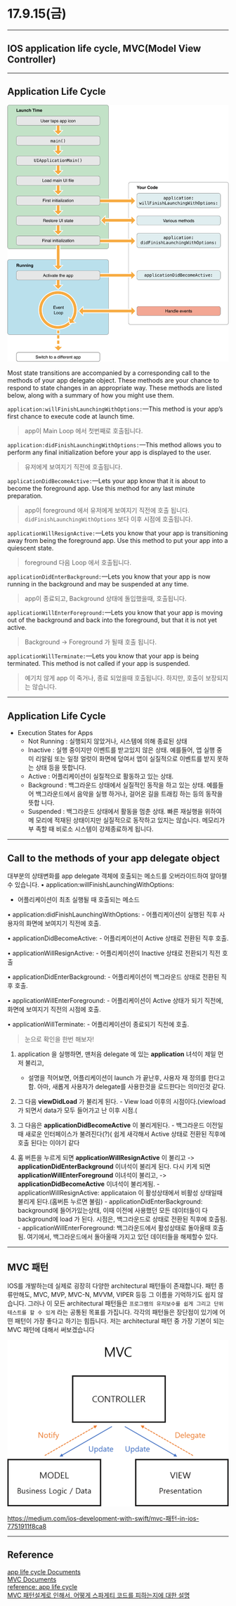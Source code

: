 # 17.9.15(금)

---
## IOS application life cycle, MVC(Model View Controller)

---

## Application Life Cycle 


<p align="center">

![screen](/study/image/app-launch.png)

</p>

Most state transitions are accompanied by a corresponding call to the methods of your app delegate object. These methods are your chance to respond to state changes in an appropriate way. These methods are listed below, along with a summary of how you might use them.

`application:willFinishLaunchingWithOptions:`—This method is your app’s first chance to execute code at launch time. <br>

> app이 Main Loop 에서 첫번째로 호출됩니다.

`application:didFinishLaunchingWithOptions:`—This method allows you to perform any final initialization before your app is displayed to the user.

> 유저에게 보여지기 직전에 호출됩니다.

`applicationDidBecomeActive:`—Lets your app know that it is about to become the foreground app. Use this method for any last minute preparation.

> app이 foreground 에서 유저에게 보여지기 직전에 호출 됩니다. `didFinishLaunchingWithOptions` 보다 이후 시점에 호출됩니다.

`applicationWillResignActive:`—Lets you know that your app is transitioning away from being the foreground app. Use this method to put your app into a quiescent state.

> foreground 다음 Loop 에서 호출됩니다.

`applicationDidEnterBackground:`—Lets you know that your app is now running in the background and may be suspended at any time.

> app이 종료되고, Background 상태에 돌입했을때, 호출됩니다.

`applicationWillEnterForeground:`—Lets you know that your app is moving out of the background and back into the foreground, but that it is not yet active.

> Background -> Foreground 가 될때 호출 됩니다.

`applicationWillTerminate:`—Lets you know that your app is being terminated. This method is not called if your app is suspended.

> 예기치 않게 app 이 죽거나, 종료 되었을때 호출됩니다. 하지만, 호출이 보장되지는 않습니다.

---

## Application Life Cycle 

- Execution States for Apps <br>
	- Not Running : 실행되지 않았거나, 시스템에 의해 종료된 상태
	- Inactive : 실행 중이지만 이벤트를 받고있지 않은 상태. 예를들어, 앱 실행 중 미 리알림 또는 일정 얼럿이 화면에 덮여서 앱이 실질적으로 이벤트를 받지 못하는 상태 등을 뜻합니다.
	- Active : 어플리케이션이 실질적으로 활동하고 있는 상태.
	- Background : 백그라운드 상태에서 실질적인 동작을 하고 있는 상태. 예를들어 백그라운드에서 음악을 실행 하거나, 걸어온 길을 트래킹 하는 등의 동작을 뜻합 니다.
	- Suspended : 백그라운드 상태에서 활동을 멈춘 상태. 빠른 재실행을 위하여 메 모리에 적재된 상태이지만 실질적으로 동작하고 있지는 않습니다. 메모리가 부 족할 때 비로소 시스템이 강제종료하게 됩니다.


---

## Call to the methods of your app delegate object

대부분의 상태변화를 app delegate 객체에 호출되는 메소드를 오버라이드하여 알아챌 수 있습니다.
• application:willFinishLaunchingWithOptions:
 - 어플리케이션이 최초 실행될 때 호출되는 메소드
	
• application:didFinishLaunchingWithOptions:
	- 어플리케이션이 실행된 직후 사용자의 화면에 보여지기 직전에 호출.
	
• applicationDidBecomeActive:
	- 어플리케이션이 Active 상태로 전환된 직후 호출.
	 
• applicationWillResignActive:
	- 어플리케이션이 Inactive 상태로 전환되기 직전 호출
 
• applicationDidEnterBackground:
	- 어플리케이션이 백그라운드 상태로 전환된 직후 호출.
 
• applicationWillEnterForeground:
	- 어플리케이션이 Active 상태가 되기 직전에, 화면에 보여지기 직전의 시점에 호출.
 
• applicationWillTerminate:
	- 어플리케이션이 종료되기 직전에 호출.
 		
> 눈으로 확인을 한번 해보자!

 1. application 을 실행하면, 맨처음 delegate 에 있는 **application** 녀석이 제일 먼저 불리고,
 	 - 설명을 적어보면, 어플리케이션이 launch 가 끝난후, 사용자 재 정의를 한다고 함. 아마, 새롭게 사용자가 delegate를 사용한것을 로드한다는 의미인것 같다.

 2. 그 다음 **viewDidLoad** 가 불리게 된다. 
 		- View load 이후의 시점이다.(viewload 가 되면서 data가 모두 들어가고 난 이후 시점.(

 3. 그 다음은 **applicationDidBecomeActive** 이 불리게된다. 
 		-  백그라운드 이전일때 새로운 인터페이스가 불려진다(?)( 쉽게 새각해서 Active 상태로 전환된 직후에 호출 된다는 이야기 같다 

 
 4. 홈 버튼을 누르게 되면 **applicationWillResignActive** 이 불리고 -> **applicationDidEnterBackground** 이녀석이 불리게 된다. 다시 키게 되면 **applicationWillEnterForeground** 이녀석이 불리고, -> **applicationDidBecomeActive** 이녀석이 불리게됨. 
		- applicationWillResignActive: applicataion 이 활성상태에서 비활성 상태일때 불리게 된다.(홈버튼 누르면 불림)
		- applicationDidEnterBackground: background에 들어가있는상태, 이때 이전에 사용했던 모든 데이터들이 다 background에 load 가 된다. 시점은, 백그라운드로 상태로 전환된 직후에 호출됨.
		-  applicationWillEnterForeground: 백그라운드에서 활성상태로 돌아올때 호출됨. 여기에서, 백그라운드에서 돌아올때 가지고 있던 데이터들을 해제할수 있다.
---

## MVC 패턴

IOS를 개발하는데 실제로 굉장히 다양한 architectural 패턴들이 존재합니다. 패턴 종류만해도, MVC, MVP, MVC-N, MVVM, VIPER 등등 그 이름을 기억하기도 쉽지 않습니다. 그러나 이 모든 architectural 패턴들은 `프로그램의 유지보수를 쉽게 그리고 단위 테스트를 할 수 있게` 라는 공통된 목표를 가집니다. 각각의 패턴들은 장단점이 있기에 어떤 패턴이 가장 좋다고 하기는 힘듭니다. 저는 architectural 패턴 중 가장 기본이 되는 MVC 패턴에 대해서 써보겠습니다

<p align="center">

![screen](/study/image/MVC.png)

</p>

<https://medium.com/ios-development-with-swift/mvc-패턴-in-ios-7751911f8ca8>

---

## Reference 
[app life cycle Documents](https://developer.apple.com/library/content/documentation/iPhone/Conceptual/iPhoneOSProgrammingGuide/TheAppLifeCycle/TheAppLifeCycle.html#//apple_ref/doc/uid/TP40007072-CH2-SW1) <br>
[MVC Documents](https://developer.apple.com/library/content/documentation/General/Conceptual/DevPedia-CocoaCore/MVC.html) <br>
[reference: app life cycle](https://developer.apple.com/documentation/uikit/core_app/managing_your_app_s_life_cycle#2934064) <br>
[MVC 패턴설계로 인해서, 어떻게 스파게티 코드를 피하는지에 대한 설명](https://www.youtube.com/watch?v=YrOiuIjLp9k&list=PLAwxTw4SYaPkGKjpeiLWz8ydvFEkmRkBn&index=14)